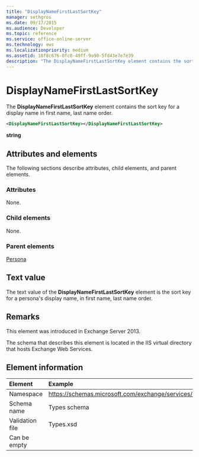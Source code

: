 ```yaml
---
title: "DisplayNameFirstLastSortKey"
manager: sethgros
ms.date: 09/17/2015
ms.audience: Developer
ms.topic: reference
ms.service: office-online-server
ms.technology: ews
ms.localizationpriority: medium
ms.assetid: 18f8c676-0fc0-49ff-9a90-5fd43e7e7e39
description: "The DisplayNameFirstLastSortKey element contains the sort key for a display name in first name, last name order."
---
```


# DisplayNameFirstLastSortKey

The **DisplayNameFirstLastSortKey** element contains the sort key for a display name in first name, last name order. 
  
```XML
<DisplayNameFirstLastSortKey></DisplayNameFirstLastSortKey>
```

 **string**
## Attributes and elements

The following sections describe attributes, child elements, and parent elements.
  
### Attributes

None.
  
### Child elements

None.
  
### Parent elements

[Persona](persona.md)
  
## Text value

The text value of the **DisplayNameFirstLastSortKey** element is the sort key for a persona's display name, in first name, last name order. 
  
## Remarks

This element was introduced in Exchange Server 2013.
  
The schema that describes this element is located in the IIS virtual directory that hosts Exchange Web Services.
  
## Element information

|**Element**|**Example**|
|:-----|:-----|
|Namespace  <br/> |https://schemas.microsoft.com/exchange/services/2006/types  <br/> |
|Schema name  <br/> |Types schema  <br/> |
|Validation file  <br/> |Types.xsd  <br/> |
|Can be empty  <br/> || 
